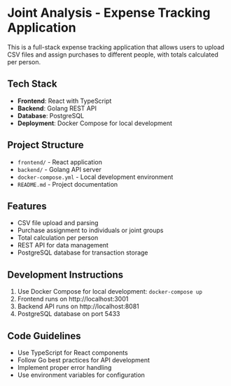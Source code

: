<!-- Use this file to provide workspace-specific custom instructions to Copilot. For more details, visit https://code.visualstudio.com/docs/copilot/copilot-customization#_use-a-githubcopilotinstructionsmd-file -->

# Joint Analysis - Expense Tracking Application

This is a full-stack expense tracking application that allows users to upload CSV files and assign purchases to different people, with totals calculated per person.

## Tech Stack
- **Frontend**: React with TypeScript
- **Backend**: Golang REST API
- **Database**: PostgreSQL
- **Deployment**: Docker Compose for local development

## Project Structure
- `frontend/` - React application
- `backend/` - Golang API server
- `docker-compose.yml` - Local development environment
- `README.md` - Project documentation

## Features
- CSV file upload and parsing
- Purchase assignment to individuals or joint groups
- Total calculation per person
- REST API for data management
- PostgreSQL database for transaction storage

## Development Instructions
1. Use Docker Compose for local development: `docker-compose up`
2. Frontend runs on http://localhost:3001
3. Backend API runs on http://localhost:8081
4. PostgreSQL database on port 5433

## Code Guidelines
- Use TypeScript for React components
- Follow Go best practices for API development
- Implement proper error handling
- Use environment variables for configuration